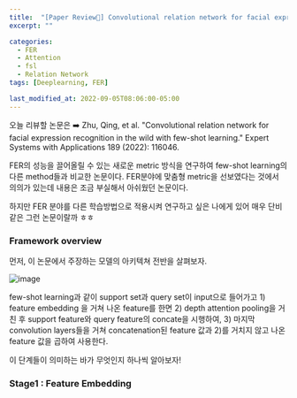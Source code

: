 ```yaml
---
title:  "[Paper Review📃] Convolutional relation network for facial expression recognition in the wild with few-shot learning!"
excerpt: ""

categories:
  - FER
  - Attention
  - fsl
  - Relation Network
tags: [Deeplearning, FER]

last_modified_at: 2022-09-05T08:06:00-05:00
---
```


오늘 리뷰할 논문은 ➡️ Zhu, Qing, et al. "Convolutional relation network for facial expression recognition in the wild with few-shot learning." Expert Systems with Applications 189 (2022): 116046.

FER의 성능을 끌어올릴 수 있는 새로운 metric 방식을 연구하여 few-shot learning의 다른 method들과 비교한 논문이다. FER분야에 맞춤형 metric을 선보였다는 것에서 의의가 있는데 내용은 조금 부실해서 아쉬웠던 논문이다. 

하지만 FER 분야를 다른 학습방법으로 적용시켜 연구하고 싶은 나에게 있어 매우 단비같은 그런 논문이랄까 ㅎㅎ


### Framework overview

먼저, 이 논문에서 주장하는 모델의 아키텍쳐 전반을 살펴보자. 

![image](https://user-images.githubusercontent.com/53431568/188362162-1a5700fb-98ef-4e45-988c-f98984f10cb4.png)

few-shot learning과 같이 support set과 query set이 input으로 들어가고 1) feature embedding 을 거쳐 나온 feature를 한면 2) depth attention pooling을 거친 후 support feature와 query feature의 concate을 시행하여, 3) 마지막 convolution layers들을 거쳐 concatenation된 feature 값과 2)를 거치지 않고 나온 feature 값을 곱하여 사용한다. 

이 단계들이 의미하는 바가 무엇인지 하나씩 알아보자!

### Stage1 : Feature Embedding







